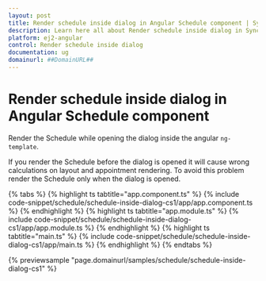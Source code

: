 ```yaml
---
layout: post
title: Render schedule inside dialog in Angular Schedule component | Syncfusion
description: Learn here all about Render schedule inside dialog in Syncfusion Angular Schedule component of Syncfusion Essential JS 2 and more.
platform: ej2-angular
control: Render schedule inside dialog 
documentation: ug
domainurl: ##DomainURL##
---
```


# Render schedule inside dialog in Angular Schedule component

Render the Schedule while opening the dialog inside the angular `ng-template`.

If you render the Schedule before the dialog is opened it will cause wrong calculations on layout and appointment rendering. To avoid this problem render the Schedule only when the dialog is opened.

{% tabs %}
{% highlight ts tabtitle="app.component.ts" %}
{% include code-snippet/schedule/schedule-inside-dialog-cs1/app/app.component.ts %}
{% endhighlight %}
{% highlight ts tabtitle="app.module.ts" %}
{% include code-snippet/schedule/schedule-inside-dialog-cs1/app/app.module.ts %}
{% endhighlight %}
{% highlight ts tabtitle="main.ts" %}
{% include code-snippet/schedule/schedule-inside-dialog-cs1/app/main.ts %}
{% endhighlight %}
{% endtabs %}
  
{% previewsample "page.domainurl/samples/schedule/schedule-inside-dialog-cs1" %}